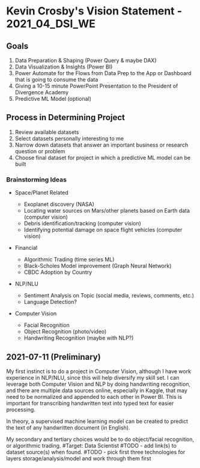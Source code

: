 # Kevin Crosby's Vision Statement - 2021_04_DSI_WE

## Goals
1. Data Preparation & Shaping (Power Query & maybe DAX)
1. Data Visualization & Insights (Power BI)
1. Power Automate for the Flows from Data Prep to the App or Dashboard that is going to consume the data
1. Giving a 10-15 minute PowerPoint Presentation to the President of Divergence Academy
1. Predictive ML Model (optional)

## Process in Determining Project
1. Review available datasets
1. Select datasets personally interesting to me
1. Narrow down datasets that answer an important business or research question or problem
1. Choose final dataset for project in which a predictive ML model can be built

### Brainstorming Ideas

- Space/Planet Related
  - Exoplanet discovery (NASA)
  - Locating water sources on Mars/other planets based on Earth data (computer vision)
  - Debris identification/tracking (computer vision)
  - Identifying potential damage on space flight vehicles (computer vision)

- Financial
  - Algorithmic Trading (time series ML)
  - Black-Scholes Model improvement (Graph Neural Network)
  - CBDC Adoption by Country

- NLP/NLU
  - Sentiment Analysis on Topic (social media, reviews, comments, etc.)
  - Language Detection?

- Computer Vision
  - Facial Recognition
  - Object Recognition (photo/video)
  - Handwriting Recognition (maybe with NLP?)

## 2021-07-11 (Preliminary)

My first instinct is to do a project in Computer Vision, although I have work experience in NLP/NLU, since this will
help diversify my skill set. I can leverage both Computer Vision and NLP by doing handwriting recognition, and there
are multiple data sources online, especially in Kaggle, that may need to be normalized and appended to each other in
Power BI. This is important for transcribing handwritten text into typed text for easier processing.

In theory, a supervised machine learning model can be created to predict the text of any handwritten document (in English).

My secondary and tertiary choices would be to do object/facial recognition, or algorithmic trading.
#Target: Data Scientist
#TODO - add link(s) to dataset source(s) when found.
#TODO - pick first three technologies for layers storage/analysis/model and work through them first